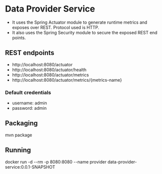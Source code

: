 # Data Provider Service
- It uses the Spring Actuator module to generate runtime metrics
and exposes over REST. Protocol used is HTTP.
- It also uses the Spring Security module to secure the exposed REST end points.

## REST endpoints
- http://localhost:8080/actuator
- http://localhost:8080/actuator/health
- http://localhost:8080/actuator/metrics
- http://localhost:8080/actuator/metrics/{metrics-name}

### Default credentials
- username: admin
- password: admin

## Packaging
mvn package

## Running
docker run -d --rm -p 8080:8080 --name provider data-provider-service:0.0.1-SNAPSHOT